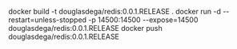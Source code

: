  docker build -t douglasdega/redis:0.0.1.RELEASE .
 docker run -d --restart=unless-stopped -p 14500:14500 --expose=14500 douglasdega/redis:0.0.1.RELEASE
 docker push douglasdega/redis:0.0.1.RELEASE